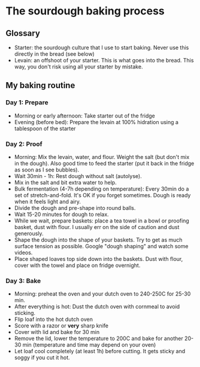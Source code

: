 # The sourdough baking process

## Glossary

* Starter: the sourdough culture that I use to start baking. Never use this directly in the bread (see below)
* Levain: an offshoot of your starter. This is what goes into the bread. This way, you don't risk using all your starter by mistake. 

## My baking routine

### Day 1: Prepare

* Morning or early afternoon: Take starter out of the fridge
* Evening (before bed): Prepare the levain at 100% hidration using a tablespoon of the starter

### Day 2: Proof

* Morning: Mix the levain, water, and flour. Weight the salt (but don't mix in the dough). Also good time to feed the starter (put it back in the fridge as soon as I see bubbles).
* Wait 30min - 1h: Rest dough without salt (autolyse).
* Mix in the salt and bit extra water to help.
* Bulk fermentation (4-7h depending on temperature): Every 30min do a set of stretch-and-fold. It's OK if you forget sometimes. Dough is ready when it feels light and airy.
* Divide the dough and pre-shape into round balls.
* Wait 15-20 minutes for dough to relax.
* While we wait, prepare baskets: place a tea towel in a bowl or proofing basket, dust with flour. I usually err on the side of caution and dust generously.
* Shape the dough into the shape of your baskets. Try to get as much surface tension as possible. Google "dough shaping" and watch some videos.
* Place shaped loaves top side down into the baskets. Dust with flour, cover with the towel and place on fridge overnight.

### Day 3: Bake

* Morning: preheat the oven and your dutch oven to 240-250C for 25-30 min.
* After everything is hot: Dust the dutch oven with cornmeal to avoid sticking.
* Flip loaf into the hot dutch oven
* Score with a razor or **very** sharp knife
* Cover with lid and bake for 30 min
* Remove the lid, lower the temperature to 200C and bake for another 20-30 min (temperature and time may depend on your oven)
* Let loaf cool completely (at least 1h) before cutting. It gets sticky and soggy if you cut it hot.
